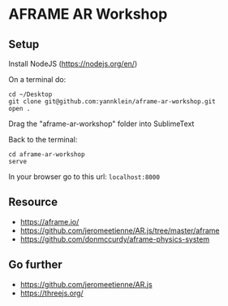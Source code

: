 # AFRAME AR Workshop

## Setup

Install NodeJS (https://nodejs.org/en/)

On a terminal do:
```
cd ~/Desktop
git clone git@github.com:yannklein/aframe-ar-workshop.git
open .
```

Drag the "aframe-ar-workshop" folder into SublimeText

Back to the terminal:
```
cd aframe-ar-workshop
serve
```

In your browser go to this url: `localhost:8000`

## Resource
- https://aframe.io/
- https://github.com/jeromeetienne/AR.js/tree/master/aframe
- https://github.com/donmccurdy/aframe-physics-system

## Go further
- https://github.com/jeromeetienne/AR.js
- https://threejs.org/
